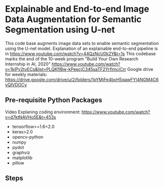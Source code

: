 # Explainable and End-to-end Image Data Augmentation for Semantic Segmentation using U-net
This code base augments image data sets to enable semantic segmentation using the U-net model. Explanation of an explainable end-to-end pipeline is in https://www.youtube.com/watch?v=44QzNcU0k2Y&t=1s
This codebase marks the end of the 10-week program "Build Your Own Research Internship in AI, 2020" https://www.youtube.com/watch?v=1kiPy2tvECs&list=PLQKflBw-kPeecjC345saTF2YrfImciCrr
Google drive for weekly materials: https://drive.google.com/drive/u/2/folders/1pYMjFe4bxH5qawFYl4NGM4C6yQIVDOCy

## Pre-requisite Python Packages
Video Explaning coding environment: https://www.youtube.com/watch?v=d7ktNAVHo5E&t=453s
* tensorflow>=1.6<2.0
* keras>2.0
* opencv-python
* numpy
* pydot
* graphviz
* matplotlib 
* pillow

## Steps


